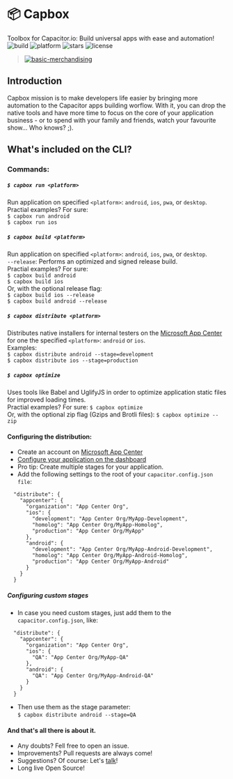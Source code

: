 # 📦 Capbox  
  
Toolbox for Capacitor.io: Build universal apps with ease and automation!  
![build](https://img.shields.io/appveyor/ci/gruntjs/grunt.svg)  ![platform](https://img.shields.io/node/v/react.svg) ![stars](https://img.shields.io/amo/stars/dustman.svg) ![license](https://img.shields.io/bower/l/bootstrap.svg)  
  
> [![basic-merchandising](https://imgur.com/LNOYczf.png)](https://github.com/leopq)
  
## Introduction  
Capbox mission is to make developers life easier by bringing more automation to the Capacitor apps building worflow. With it, you can drop the native tools and have more time to focus on the core of your application business - or to spend with your family and friends, watch your favourite show... Who knows? ;).   
  
## What's included on the CLI?  
  
### Commands:  
##### `$ capbox run <platform>`  
Run application on specified `<platform>`: `android`, `ios`, `pwa`, or `desktop`.      
Practial examples? For sure:  
`$ capbox run android`  
`$ capbox run ios`  

  
##### `$ capbox build <platform>`  
Run application on specified `<platform>`: `android`, `ios`, `pwa`, or `desktop`.  
 `--release`: Performs an optimized and signed release build.    
Practial examples? For sure:  
`$ capbox build android`  
`$ capbox build ios`  
Or, with the optional release flag:  
`$ capbox build ios --release`  
`$ capbox build android --release`  

##### `$ capbox distribute <platform>`  
Distributes native installers for internal testers on the [Microsoft App Center](https://appcenter.ms/apps) for one the specified `<platform>`: `android` or `ios`.  
Examples:  
`$ capbox distribute android --stage=development`  
`$ capbox distribute ios --stage=production`  
  
##### `$ capbox optimize`  
Uses tools like Babel and UglifyJS in order to optimize application static files for improved loading times.    
Practial examples? For sure:
`$ capbox optimize`  
Or, with the optional zip flag (Gzips and Brotli files):
`$ capbox optimize --zip`  
  
#### Configuring the distribution:  
* Create an account on [Microsoft App Center](https://appcenter.ms/apps)  
* [Configure your application on the dashboard](https://docs.microsoft.com/en-us/appcenter/dashboard/)  
* Pro tip: Create multiple stages for your application.  
* Add the following settings to the root of your `capacitor.config.json file`:  
```
  "distribute": {
    "appcenter": {
      "organization": "App Center Org",
      "ios": {
        "development": "App Center Org/MyApp-Development",
        "homolog": "App Center Org/MyApp-Homolog",
        "production": "App Center Org/MyApp"
      },
      "android": {
        "development": "App Center Org/MyApp-Android-Development",
        "homolog": "App Center Org/MyApp-Android-Homolog",
        "production": "App Center Org/MyApp-Android"
      }
    }
  }
```  
  
##### Configuring custom stages  
* In case you need custom stages, just add them to the `capacitor.config.json`, like:  
```
  "distribute": {
    "appcenter": {
      "organization": "App Center Org",
      "ios": {
        "QA": "App Center Org/MyApp-QA"
      },
      "android": {
        "QA": "App Center Org/MyApp-Android-QA"
      }
    }
  }
```  
* Then use them as the stage parameter:  
`$ capbox distribute android --stage=QA`  
  
  
#### And that's all there is about it.  
- Any doubts? Fell free to open an issue.  
- Improvements? Pull requests are always come!  
- Suggestions? Of course: Let's [talk](https://twitter.com/leopq)!  
- Long live Open Source!  